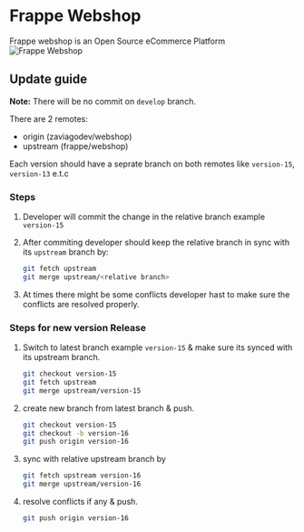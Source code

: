 # Frappe Webshop

Frappe webshop is an Open Source eCommerce Platform
![Frappe Webshop](webshop.png)

## Update guide

**Note:** There will be no commit on `develop` branch.

There are 2 remotes:

- origin (zaviagodev/webshop)
- upstream (frappe/webshop)

Each version should have a seprate branch on both remotes like `version-15`, `version-13` e.t.c

### Steps

1. Developer will commit the change in the relative branch example `version-15`
2. After commiting developer should keep the relative branch in sync with its `upstream` branch by:

   ```bash
   git fetch upstream
   git merge upstream/<relative branch>
   ```

3. At times there might be some conflicts developer hast to make sure the conflicts are resolved properly.

### Steps for new version Release

1. Switch to latest branch example `version-15` & make sure its synced with its upstream branch.

   ```bash
   git checkout version-15
   git fetch upstream
   git merge upstream/version-15
   ```

2. create new branch from latest branch & push.

   ```bash
   git checkout version-15
   git checkout -b version-16
   git push origin version-16
   ```

3. sync with relative upstream branch by

   ```bash
   git fetch upstream version-16
   git merge upstream/version-16
   ```

4. resolve conflicts if any & push.

   ```bash
   git push origin version-16
   ```
